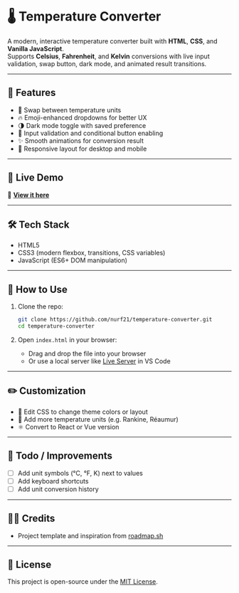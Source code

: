 # 🌡️ Temperature Converter

A modern, interactive temperature converter built with **HTML**, **CSS**, and **Vanilla JavaScript**.  
Supports **Celsius**, **Fahrenheit**, and **Kelvin** conversions with live input validation, swap button, dark mode, and animated result transitions.

---

## 🚀 Features

- 🔄 Swap between temperature units
- 🔥 Emoji-enhanced dropdowns for better UX
- 🌗 Dark mode toggle with saved preference
- 🧠 Input validation and conditional button enabling
- ✨ Smooth animations for conversion result
- 📱 Responsive layout for desktop and mobile

---

## 🚀 Live Demo

📍 **[View it here](https://nurf21.github.io/temperature-converter/)**

---

## 🛠️ Tech Stack

- HTML5
- CSS3 (modern flexbox, transitions, CSS variables)
- JavaScript (ES6+ DOM manipulation)

---

## 🔧 How to Use

1. Clone the repo:

   ```bash
   git clone https://github.com/nurf21/temperature-converter.git
   cd temperature-converter
   ```

2. Open `index.html` in your browser:

   - Drag and drop the file into your browser
   - Or use a local server like [Live Server](https://marketplace.visualstudio.com/items?itemName=ritwickdey.LiveServer) in VS Code

---

## ✏️ Customization

- 🎨 Edit CSS to change theme colors or layout
- 🔁 Add more temperature units (e.g. Rankine, Réaumur)
- ⚛️ Convert to React or Vue version

---

## 📌 Todo / Improvements

- [ ] Add unit symbols (°C, °F, K) next to values
- [ ] Add keyboard shortcuts
- [ ] Add unit conversion history

---

## 🧑‍💻 Credits

- Project template and inspiration from [roadmap.sh](https://roadmap.sh/projects/temperature-converter)

---

## 📄 License

This project is open-source under the [MIT License](LICENSE).
